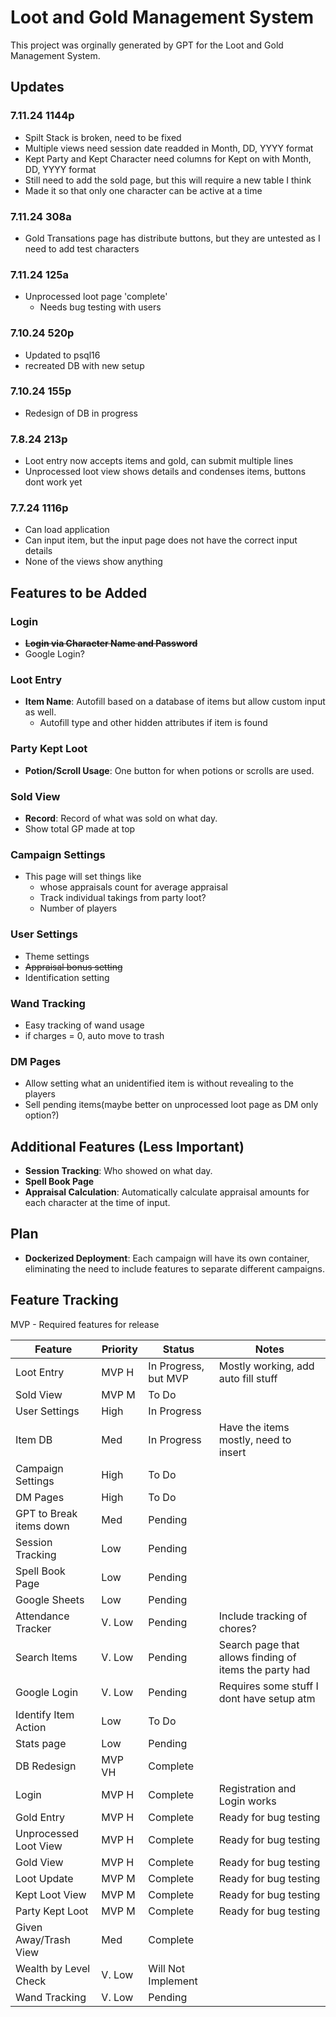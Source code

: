 # Loot and Gold Management System

This project was orginally generated by GPT for the Loot and Gold Management System. 

## Updates

### 7.11.24 1144p 
- Spilt Stack is broken, need to be fixed
- Multiple views need session date readded in Month, DD, YYYY format
- Kept Party and Kept Character need columns for Kept on with Month, DD, YYYY format
- Still need to add the sold page, but this will require a new table I think 
- Made it so that only one character can be active at a time

### 7.11.24 308a 
- Gold Transations page has distribute buttons, but they are untested as I need to add test characters

### 7.11.24 125a 
- Unprocessed loot page 'complete'
  - Needs bug testing with users

### 7.10.24 520p 
- Updated to psql16
- recreated DB with new setup

### 7.10.24 155p 
- Redesign of DB in progress

### 7.8.24 213p 
- Loot entry now accepts items and gold, can submit multiple lines
- Unprocessed loot view shows details and condenses items, buttons dont work yet

### 7.7.24 1116p 
- Can load application
- Can input item, but the input page does not have the correct input details
- None of the views show anything

## Features to be Added

### Login
- **~~Login via Character Name and Password~~**
- Google Login?

### Loot Entry
- **Item Name**: Autofill based on a database of items but allow custom input as well.
  - Autofill type and other hidden attributes if item is found

### Party Kept Loot
- **Potion/Scroll Usage**: One button for when potions or scrolls are used.

### Sold View
- **Record**: Record of what was sold on what day.
- Show total GP made at top

### Campaign Settings
- This page will set things like 
  - whose appraisals count for average appraisal
  - Track individual takings from party loot?
  - Number of players

### User Settings
- Theme settings
- ~~Appraisal bonus setting~~
- Identification setting 

### Wand Tracking
- Easy tracking of wand usage
- if charges = 0, auto move to trash

### DM Pages
- Allow setting what an unidentified item is without revealing to the players
- Sell pending items(maybe better on unprocessed loot page as DM only option?)

## Additional Features (Less Important)
- **Session Tracking**: Who showed on what day.
- **Spell Book Page**
- **Appraisal Calculation**: Automatically calculate appraisal amounts for each character at the time of input.

## Plan
- **Dockerized Deployment**: Each campaign will have its own container, eliminating the need to include features to separate different campaigns.

## Feature Tracking
MVP - Required features for release

| Feature                 | Priority | Status               | Notes                                                  | 
|-------------------------|----------|----------------------|--------------------------------------------------------|
| Loot Entry              | MVP H    | In Progress, but MVP | Mostly working, add auto fill stuff                    |
| Sold View               | MVP M    | To Do                |                                                        |
| User Settings           | High     | In Progress          |                                                        |
| Item DB                 | Med      | In Progress          | Have the items mostly, need to insert                  |
| Campaign Settings       | High     | To Do                |                                                        |
| DM Pages                | High     | To Do                |                                                        |
| GPT to Break items down | Med      | Pending              |                                                        |
| Session Tracking        | Low      | Pending              |                                                        |
| Spell Book Page         | Low      | Pending              |                                                        |
| Google Sheets           | Low      | Pending              |                                                        |
| Attendance Tracker      | V. Low   | Pending              | Include tracking of chores?                            |
| Search Items            | V. Low   | Pending              | Search page that allows finding of items the party had |
| Google Login            | V. Low   | Pending              | Requires some stuff I dont have setup atm              |
| Identify Item Action    | Low      | To Do                |                                                        |
| Stats page              | Low      | Pending              |                                                        |
| DB Redesign             | MVP VH   | Complete             |                                                        |
| Login                   | MVP H    | Complete             | Registration and Login works                           |
| Gold Entry              | MVP H    | Complete             | Ready for bug testing                                  |
| Unprocessed Loot View   | MVP H    | Complete             | Ready for bug testing                                  |
| Gold View               | MVP H    | Complete             | Ready for bug testing                                  |
| Loot Update             | MVP M    | Complete             | Ready for bug testing                                  |
| Kept Loot View          | MVP M    | Complete             | Ready for bug testing                                  |
| Party Kept Loot         | MVP M    | Complete             | Ready for bug testing                                  |
| Given Away/Trash View   | Med      | Complete             |                                                        |
| Wealth by Level Check   | V. Low   | Will Not Implement   |                                                        |
| Wand Tracking           | V. Low   | Pending              |                                                        |

